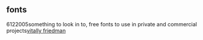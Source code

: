 <article><h2>fonts</h2><time><span class="day">6</span><span class="month">12</span><span class="year">2005</span></time>something to look in to, free fonts to use in private and commercial projects<a href="http://www.alvit.de/blog/article/20-best-license-free-official-fonts">vitally friedman</a></article>